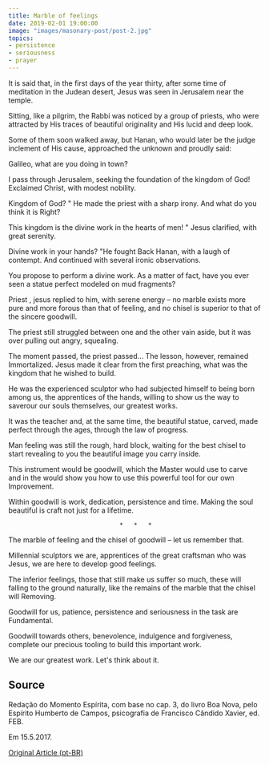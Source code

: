 ```yaml
---
title: Marble of feelings 
date: 2019-02-01 19:00:00
image: "images/masonary-post/post-2.jpg"
topics: 
- persistence
- seriousness
- prayer
---
```


It is said that, in the first days of the year thirty, after some time of meditation
in the Judean desert, Jesus was seen in Jerusalem near the temple.

Sitting, like a pilgrim, the Rabbi was noticed by a group of priests, who
were attracted by His traces of beautiful originality and His
lucid and deep look.

Some of them soon walked away, but Hanan, who would later be the judge
inclement of His cause, approached the unknown and proudly said:

Galileo, what are you doing in town?

I pass through Jerusalem, seeking the foundation of the kingdom of God! Exclaimed Christ,
with modest nobility.

Kingdom of God? " He made the priest with a sharp irony. And what do you think it is
Right?

This kingdom is the divine work in the hearts of men! " Jesus clarified, with
great serenity.

Divine work in your hands? "He fought Back Hanan, with a laugh of contempt. And
continued with several ironic observations.

You propose to perform a divine work. As a matter of fact, have you ever seen a statue
perfect modeled on mud fragments?

Priest , jesus replied to him, with serene energy – no marble exists more
pure and more forous than that of feeling, and no chisel is superior to that of the
sincere goodwill.

The priest still struggled between one and the other vain aside, but it was over
pulling out angry, squealing.

The moment passed, the priest passed... The lesson, however, remained
Immortalized. Jesus made it clear from the first preaching, what was the
kingdom that he wished to build.

He was the experienced sculptor who had subjected himself to being born among us, the
apprentices of the hands, willing to show us the way to saverour our
souls themselves, our greatest works.

It was the teacher and, at the same time, the beautiful statue, carved, made perfect
through the ages, through the law of progress.

Man feeling was still the rough, hard block, waiting for the best chisel
to start revealing to you the beautiful image you carry inside.

This instrument would be goodwill, which the Master would use to carve and in the
would show you how to use this powerful tool for our own
Improvement.

Within goodwill is work, dedication, persistence and time.
Making the soul beautiful is craft not just for a lifetime.

                                   *   *   *

The marble of feeling and the chisel of goodwill – let us remember that.

Millennial sculptors we are, apprentices of the great craftsman who was Jesus,
we are here to develop good feelings.

The inferior feelings, those that still make us suffer so much, these will
falling to the ground naturally, like the remains of the marble that the chisel will
Removing.

Goodwill for us, patience, persistence and seriousness in the task are
Fundamental.

Goodwill towards others, benevolence, indulgence and forgiveness, complete
our precious tooling to build this important work.

We are our greatest work. Let's think about it.

## Source
Redação do Momento Espírita, com base no cap. 3,
do livro Boa Nova, pelo Espírito Humberto de Campos,
psicografia de Francisco Cândido Xavier, ed. FEB.

Em 15.5.2017.

[Original Article (pt-BR)](http://momento.com.br/pt/ler_texto.php?id=5103)
